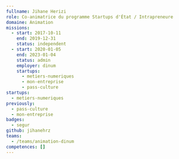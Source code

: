 ```yaml
---
fullname: Jihane Herizi
role: Co-animatrice du programme Startups d'État / Intrapreneure
domaine: Animation
missions:
  - start: 2017-10-11
    end: 2019-12-31
    status: independent
  - start: 2020-01-05
    end: 2023-01-04
    status: admin
    employer: dinum
    startups:
      - metiers-numeriques
      - mon-entreprise
      - pass-culture
startups:
  - metiers-numeriques
previously:
  - pass-culture
  - mon-entreprise
badges:
  - segur
github: jihanehrz
teams:
  - /teams/animation-dinum
competences: []
---
```

